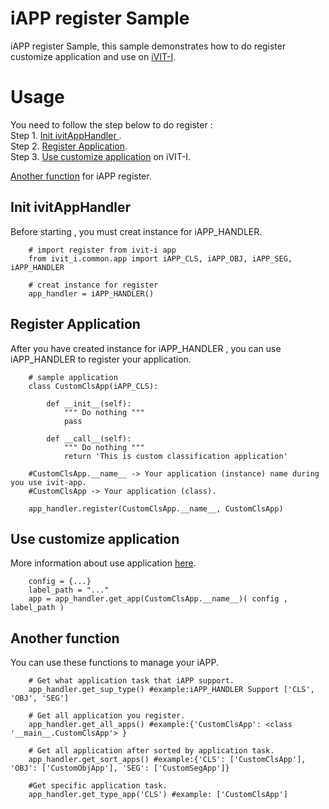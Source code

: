 # iAPP register Sample
iAPP register Sample, this sample demonstrates how to do register customize application and use on [iVIT-I](../../README.md).

# Usage
You need to follow the step below to do register :  
Step 1. [Init ivitAppHandler ](#init-ivitapphandler).  
Step 2. [Register Application](#register-application).  
Step 3. [Use customize application](#use-customize-application) on iVIT-I.

[Another function](#another-function) for iAPP register.
## Init ivitAppHandler 
Before starting , you must creat instance for iAPP_HANDLER.  
    

        # import register from ivit-i app
        from ivit_i.common.app import iAPP_CLS, iAPP_OBJ, iAPP_SEG, iAPP_HANDLER

        # creat instance for register
        app_handler = iAPP_HANDLER()

    
## Register Application
After you have created instance for iAPP_HANDLER , you can use iAPP_HANDLER to register your application.

        # sample application
        class CustomClsApp(iAPP_CLS):
        
            def __init__(self):
                """ Do nothing """
                pass
            
            def __call__(self):
                """ Do nothing """
                return 'This is custom classification application'

        #CustomClsApp.__name__ -> Your application (instance) name during you use ivit-app.
        #CustomClsApp -> Your application (class).

        app_handler.register(CustomClsApp.__name__, CustomClsApp)

## Use customize application
More information about use application [here](../../apps/README.md).
    
        config = {...}
        label_path = "..."
        app = app_handler.get_app(CustomClsApp.__name__)( config , label_path )

## Another function
You can use these functions to manage your iAPP.

        # Get what application task that iAPP support.
        app_handler.get_sup_type() #example:iAPP_HANDLER Support ['CLS', 'OBJ', 'SEG']

        # Get all application you register.
        app_handler.get_all_apps() #example:{'CustomClsApp': <class '__main__.CustomClsApp'> }

        # Get all application after sorted by application task.
        app_handler.get_sort_apps() #example:{'CLS': ['CustomClsApp'], 'OBJ': ['CustomObjApp'], 'SEG': ['CustomSegApp']}
    
        #Get specific application task.
        app_handler.get_type_app('CLS') #example: ['CustomClsApp']